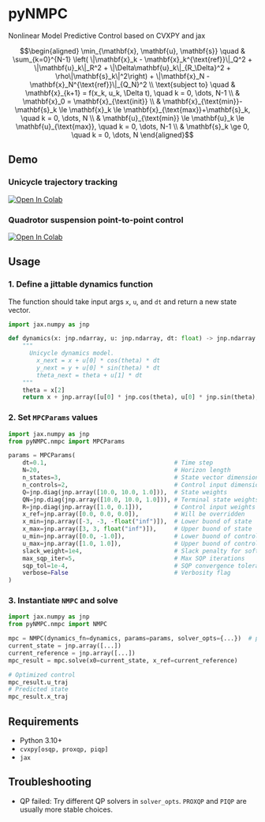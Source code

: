 # pyNMPC
Nonlinear Model Predictive Control based on CVXPY and jax

```math
\begin{aligned}
\min_{\mathbf{x}, \mathbf{u}, \mathbf{s}} \quad & \sum_{k=0}^{N-1} \left( \|\mathbf{x}_k - \mathbf{x}_k^{\text{ref}}\|_Q^2 + \|\mathbf{u}_k\|_R^2 + \|\Delta\mathbf{u}_k\|_{R_\Delta}^2 + \rho\|\mathbf{s}_k\|^2\right) + \|\mathbf{x}_N - \mathbf{x}_N^{\text{ref}}\|_{Q_N}^2 \\
\text{subject to} \quad & \mathbf{x}_{k+1} = f(x_k, u_k, \Delta t), \quad k = 0, \dots, N-1 \\
& \mathbf{x}_0 = \mathbf{x}_{\text{init}} \\
& \mathbf{x}_{\text{min}}-\mathbf{s}_k \le \mathbf{x}_k \le \mathbf{x}_{\text{max}}+\mathbf{s}_k, \quad k = 0, \dots, N \\
& \mathbf{u}_{\text{min}} \le \mathbf{u}_k \le \mathbf{u}_{\text{max}}, \quad k = 0, \dots, N-1 \\
& \mathbf{s}_k \ge 0, \quad k = 0, \dots, N
\end{aligned}
```

## Demo
### Unicycle trajectory tracking
[![Open In Colab](https://colab.research.google.com/assets/colab-badge.svg)](https://colab.research.google.com/github/shaoanlu/pyNMPC/blob/main/examples/mpc_unicycle.ipynb)

### Quadrotor suspension point-to-point control
[![Open In Colab](https://colab.research.google.com/assets/colab-badge.svg)](https://colab.research.google.com/github/shaoanlu/pyNMPC/blob/main/examples/mpc_quadrotor_suspension.ipynb)

## Usage
### 1. Define a jittable dynamics function
The function should take input args `x`, `u`, and `dt` and return a new state vector.
```python
import jax.numpy as jnp

def dynamics(x: jnp.ndarray, u: jnp.ndarray, dt: float) -> jnp.ndarray:
    """
      Unicycle dynamics model.
        x_next = x + u[0] * cos(theta) * dt
        y_next = y + u[0] * sin(theta) * dt
        theta_next = theta + u[1] * dt
    """
    theta = x[2]
    return x + jnp.array([u[0] * jnp.cos(theta), u[0] * jnp.sin(theta), u[1]]) * dt
```

### 2. Set `MPCParams` values
```python
import jax.numpy as jnp
from pyNMPC.nmpc import MPCParams

params = MPCParams(
    dt=0.1,                                    # Time step
    N=20,                                      # Horizon length
    n_states=3,                                # State vector dimension
    n_controls=2,                              # Control input dimension
    Q=jnp.diag(jnp.array([10.0, 10.0, 1.0])),  # State weights
    QN=jnp.diag(jnp.array([10.0, 10.0, 1.0])), # Terminal state weights
    R=jnp.diag(jnp.array([1.0, 0.1])),         # Control input weights
    x_ref=jnp.array([0.0, 0.0, 0.0]),          # Will be overridden
    x_min=jnp.array([-3, -3, -float("inf")]),  # Lower buond of state
    x_max=jnp.array([3, 3, float("inf")]),     # Upper buond of state
    u_min=jnp.array([0.0, -1.0]),              # Lower buond of control input
    u_max=jnp.array([1.0, 1.0]),               # Upper buond of control input
    slack_weight=1e4,                          # Slack penalty for soft state constraints
    max_sqp_iter=5,                            # Max SQP iterations
    sqp_tol=1e-4,                              # SQP convergence tolerance
    verbose=False                              # Verbosity flag
)
```

### 3. Instantiate `NMPC` and solve
```python
import jax.numpy as jnp
from pyNMPC.nmpc import NMPC

mpc = NMPC(dynamics_fn=dynamics, params=params, solver_opts={...})  # pass dynamics and parameter
current_state = jnp.array([...])
current_reference = jnp.array([...])
mpc_result = mpc.solve(x0=current_state, x_ref=current_reference)

# Optimized control
mpc_result.u_traj
# Predicted state
mpc_result.x_traj
```

## Requirements
- Python 3.10+
- `cvxpy[osqp, proxqp, piqp]`
- `jax`

## Troubleshooting
- QP failed: Try different QP solvers in `solver_opts`. `PROXQP` and `PIQP` are usually more stable choices.